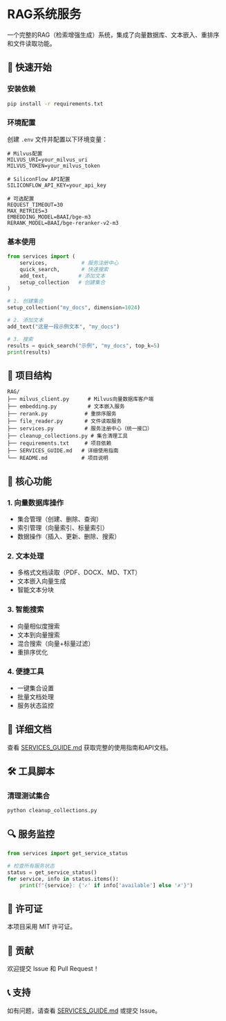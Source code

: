 # RAG系统服务

一个完整的RAG（检索增强生成）系统，集成了向量数据库、文本嵌入、重排序和文件读取功能。

## 🚀 快速开始

### 安装依赖
```bash
pip install -r requirements.txt
```

### 环境配置
创建 `.env` 文件并配置以下环境变量：

```env
# Milvus配置
MILVUS_URI=your_milvus_uri
MILVUS_TOKEN=your_milvus_token

# SiliconFlow API配置
SILICONFLOW_API_KEY=your_api_key

# 可选配置
REQUEST_TIMEOUT=30
MAX_RETRIES=3
EMBEDDING_MODEL=BAAI/bge-m3
RERANK_MODEL=BAAI/bge-reranker-v2-m3
```

### 基本使用

```python
from services import (
    services,           # 服务注册中心
    quick_search,       # 快速搜索
    add_text,          # 添加文本
    setup_collection   # 创建集合
)

# 1. 创建集合
setup_collection("my_docs", dimension=1024)

# 2. 添加文本
add_text("这是一段示例文本", "my_docs")

# 3. 搜索
results = quick_search("示例", "my_docs", top_k=5)
print(results)
```

## 📁 项目结构

```
RAG/
├── milvus_client.py      # Milvus向量数据库客户端
├── embedding.py          # 文本嵌入服务
├── rerank.py            # 重排序服务
├── file_reader.py       # 文件读取服务
├── services.py          # 服务注册中心（统一接口）
├── cleanup_collections.py # 集合清理工具
├── requirements.txt     # 项目依赖
├── SERVICES_GUIDE.md   # 详细使用指南
└── README.md           # 项目说明
```

## 🔧 核心功能

### 1. 向量数据库操作
- 集合管理（创建、删除、查询）
- 索引管理（向量索引、标量索引）
- 数据操作（插入、更新、删除、搜索）

### 2. 文本处理
- 多格式文档读取（PDF、DOCX、MD、TXT）
- 文本嵌入向量生成
- 智能文本分块

### 3. 智能搜索
- 向量相似度搜索
- 文本到向量搜索
- 混合搜索（向量+标量过滤）
- 重排序优化

### 4. 便捷工具
- 一键集合设置
- 批量文档处理
- 服务状态监控

## 📖 详细文档

查看 [SERVICES_GUIDE.md](./SERVICES_GUIDE.md) 获取完整的使用指南和API文档。

## 🛠 工具脚本

### 清理测试集合
```bash
python cleanup_collections.py
```

## 🔍 服务监控

```python
from services import get_service_status

# 检查所有服务状态
status = get_service_status()
for service, info in status.items():
    print(f"{service}: {'✓' if info['available'] else '✗'}")
```

## 📝 许可证

本项目采用 MIT 许可证。

## 🤝 贡献

欢迎提交 Issue 和 Pull Request！

## 📞 支持

如有问题，请查看 [SERVICES_GUIDE.md](./SERVICES_GUIDE.md) 或提交 Issue。
